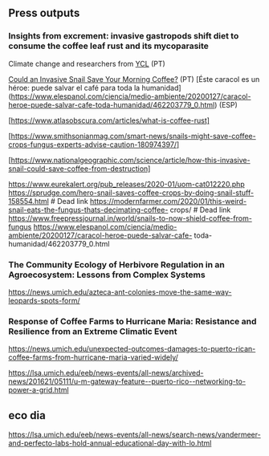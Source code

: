 ## Press outputs

### Insights from excrement: invasive gastropods shift diet to consume the coffee leaf rust and its mycoparasite
Climate change and researchers from [YCL](https://youtu.be/LAg2nEbgleQ) (PT)

[Could an Invasive Snail Save Your Morning Coffee?](https://www.nytimes.com/2020/03/11/science/snail-coffee-leaf-rust.html) (PT)
[Éste caracol es un héroe: puede salvar el café para toda la humanidad] (https://www.elespanol.com/ciencia/medio-ambiente/20200127/caracol-heroe-puede-salvar-cafe-toda-humanidad/462203779_0.html) (ESP) 

[https://www.atlasobscura.com/articles/what-is-coffee-rust]

[https://www.smithsonianmag.com/smart-news/snails-might-save-coffee-crops-fungus-experts-advise-caution-180974397/]

[https://www.nationalgeographic.com/science/article/how-this-invasive-snail-could-save-coffee-from-destruction]

https://www.eurekalert.org/pub_releases/2020-01/uom-cat012220.php https://sprudge.com/hero-snail-saves-coffee-crops-by-doing-snail-stuff-158554.html  # Dead link
https://modernfarmer.com/2020/01/this-weird-snail-eats-the-fungus-thats-decimating-coffee- crops/ # Dead link
https://www.freepressjournal.in/world/snails-to-now-shield-coffee-from-fungus
https://www.elespanol.com/ciencia/medio-ambiente/20200127/caracol-heroe-puede-salvar-cafe- toda-humanidad/462203779_0.html

### The Community Ecology of Herbivore Regulation in an Agroecosystem: Lessons from Complex Systems
https://news.umich.edu/azteca-ant-colonies-move-the-same-way-leopards-spots-form/

### Response of Coffee Farms to Hurricane Maria: Resistance and Resilience from an Extreme Climatic Event
https://news.umich.edu/unexpected-outcomes-damages-to-puerto-rican-coffee-farms-from-hurricane-maria-varied-widely/

https://lsa.umich.edu/eeb/news-events/all-news/archived-news/201621/05111/u-m-gateway-feature--puerto-rico--networking-to-power-a-grid.html

## eco dia
https://lsa.umich.edu/eeb/news-events/all-news/search-news/vandermeer-and-perfecto-labs-hold-annual-educational-day-with-lo.html
